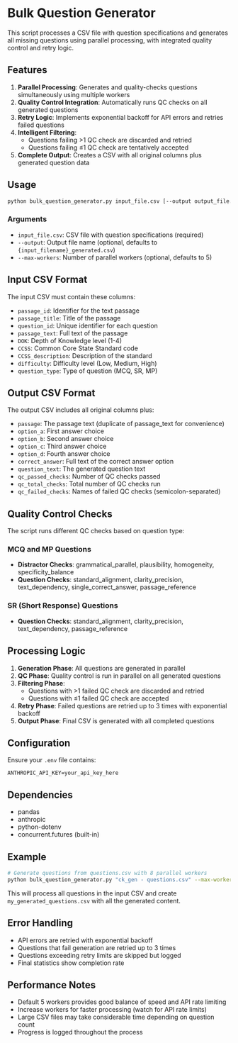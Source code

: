 # Bulk Question Generator

This script processes a CSV file with question specifications and generates all missing questions using parallel processing, with integrated quality control and retry logic.

## Features

1. **Parallel Processing**: Generates and quality-checks questions simultaneously using multiple workers
2. **Quality Control Integration**: Automatically runs QC checks on all generated questions
3. **Retry Logic**: Implements exponential backoff for API errors and retries failed questions
4. **Intelligent Filtering**: 
   - Questions failing >1 QC check are discarded and retried
   - Questions failing ≤1 QC check are tentatively accepted
5. **Complete Output**: Creates a CSV with all original columns plus generated question data

## Usage

```bash
python bulk_question_generator.py input_file.csv [--output output_file.csv] [--max-workers 5]
```

### Arguments

- `input_file.csv`: CSV file with question specifications (required)
- `--output`: Output file name (optional, defaults to `{input_filename}_generated.csv`)
- `--max-workers`: Number of parallel workers (optional, defaults to 5)

## Input CSV Format

The input CSV must contain these columns:
- `passage_id`: Identifier for the text passage
- `passage_title`: Title of the passage
- `question_id`: Unique identifier for each question
- `passage_text`: Full text of the passage
- `DOK`: Depth of Knowledge level (1-4)
- `CCSS`: Common Core State Standard code
- `CCSS_description`: Description of the standard
- `difficulty`: Difficulty level (Low, Medium, High)
- `question_type`: Type of question (MCQ, SR, MP)

## Output CSV Format

The output CSV includes all original columns plus:
- `passage`: The passage text (duplicate of passage_text for convenience)
- `option_a`: First answer choice
- `option_b`: Second answer choice
- `option_c`: Third answer choice
- `option_d`: Fourth answer choice
- `correct_answer`: Full text of the correct answer option
- `question_text`: The generated question text
- `qc_passed_checks`: Number of QC checks passed
- `qc_total_checks`: Total number of QC checks run
- `qc_failed_checks`: Names of failed QC checks (semicolon-separated)

## Quality Control Checks

The script runs different QC checks based on question type:

### MCQ and MP Questions
- **Distractor Checks**: grammatical_parallel, plausibility, homogeneity, specificity_balance
- **Question Checks**: standard_alignment, clarity_precision, text_dependency, single_correct_answer, passage_reference

### SR (Short Response) Questions
- **Question Checks**: standard_alignment, clarity_precision, text_dependency, passage_reference

## Processing Logic

1. **Generation Phase**: All questions are generated in parallel
2. **QC Phase**: Quality control is run in parallel on all generated questions
3. **Filtering Phase**: 
   - Questions with >1 failed QC check are discarded and retried
   - Questions with ≤1 failed QC check are accepted
4. **Retry Phase**: Failed questions are retried up to 3 times with exponential backoff
5. **Output Phase**: Final CSV is generated with all completed questions

## Configuration

Ensure your `.env` file contains:
```
ANTHROPIC_API_KEY=your_api_key_here
```

## Dependencies

- pandas
- anthropic
- python-dotenv
- concurrent.futures (built-in)

## Example

```bash
# Generate questions from questions.csv with 8 parallel workers
python bulk_question_generator.py "ck_gen - questions.csv" --max-workers 8 --output my_generated_questions.csv
```

This will process all questions in the input CSV and create `my_generated_questions.csv` with all the generated content.

## Error Handling

- API errors are retried with exponential backoff
- Questions that fail generation are retried up to 3 times
- Questions exceeding retry limits are skipped but logged
- Final statistics show completion rate

## Performance Notes

- Default 5 workers provides good balance of speed and API rate limiting
- Increase workers for faster processing (watch for API rate limits)
- Large CSV files may take considerable time depending on question count
- Progress is logged throughout the process 